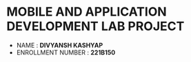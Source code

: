 # MOBILE AND APPLICATION DEVELOPMENT LAB PROJECT 
- NAME : **DIVYANSH KASHYAP**
- ENROLLMENT NUMBER : **221B150**






